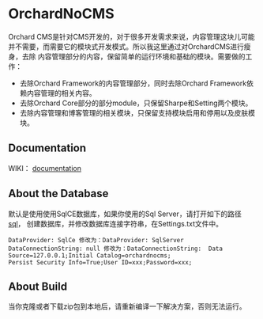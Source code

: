 OrchardNoCMS
============
Orchard CMS是针对CMS开发的，对于很多开发需求来说，内容管理这块儿可能并不需要，而需要它的模块式开发模式。所以我这里通过对OrchardCMS进行瘦身，去除
内容管理部分的内容，保留简单的运行环境和基础的模块。需要做的工作：
+ 去除Orchard Framework的内容管理部分，同时去除Orchard Framework依赖内容管理的相关内容。
+ 去除Orchard Core部分的部分module，只保留Sharpe和Setting两个模块。
+ 去除内容管理和博客管理的相关模块，只保留支持模块启用和停用以及皮肤模块。


## Documentation
WIKI： [documentation](http://nicholaspei.github.io/OrchardNoCMS/)

## About the Database
默认是使用使用SqlCE数据库，如果你使用的Sql Server，请打开如下的路径[sql](https://github.com/nicholaspei/OrchardNoCMS/blob/master/OrchardNoCMS.sql)，
创建数据库，并修改数据库连接字符串，在Settings.txt文件中。

```
DataProvider: SqlCe 修改为：DataProvider: SqlServer
DataConnectionString: null 修改为：DataConnectionString:  Data Source=127.0.0.1;Initial Catalog=orchardnocms;
Persist Security Info=True;User ID=xxx;Password=xxx;
```

## About  Build
当你克隆或者下载zip包到本地后，请重新编译一下解决方案，否则无法运行。

